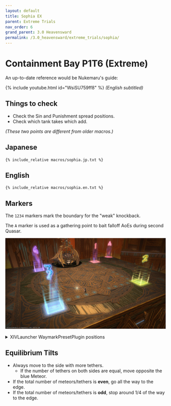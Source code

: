 ```yaml
---
layout: default
title: Sophia EX
parent: Extreme Trials
nav_order: 6
grand_parent: 3.0 Heavensward
permalink: /3.0_heavensward/extreme_trials/sophia/
---
```


# Containment Bay P1T6 (Extreme)

An up-to-date reference would be Nukemaru's guide:

{% include youtube.html id="WsiSU759ff8" %}
*(English subtitled)*

## Things to check

- Check the Sin and Punishment spread positions.
- Check which tank takes which add.

*(These two points are different from older macros.)*

## Japanese
```
{% include_relative macros/sophia.jp.txt %}
```

## English
```
{% include_relative macros/sophia.en.txt %}
```

## Markers

The `1234` markers mark the boundary for the "weak" knockback.

The `A` marker is used as a gathering point to bait falloff AoEs during second Quasar.

![](images/markers.jpg)
<details markdown=block>
<summary>XIVLauncher WaymarkPresetPlugin positions</summary>

```json
{
  "Name":"Sophia EX",
  "MapID":184,
  "A":{"X":18.4,"Y":0.0,"Z":-13.3,"ID":0,"Active":true},
  "B":{"X":0.0,"Y":0.0,"Z":0.0,"ID":1,"Active":false},
  "C":{"X":0.0,"Y":0.0,"Z":0.0,"ID":2,"Active":false},
  "D":{"X":0.0,"Y":0.0,"Z":0.0,"ID":3,"Active":false},
  "One":{"X":9.3,"Y":0.0,"Z":-9.3,"ID":4,"Active":true},
  "Two":{"X":9.3,"Y":0.0,"Z":9.3,"ID":5,"Active":true},
  "Three":{"X":-9.3,"Y":0.0,"Z":9.3,"ID":6,"Active":true},
  "Four":{"X":-9.3,"Y":0.0,"Z":-9.3,"ID":7,"Active":true}
}
```

</details>

## Equilibrium Tilts

- Always move to the side with more tethers.
    - If the number of tethers on both sides are equal, move opposite the blue Meteor.
- If the total number of meteors/tethers is **even**, go all the way to the edge.
- If the total number of meteors/tethers is **odd**, stop around 1/4 of the way to the edge.